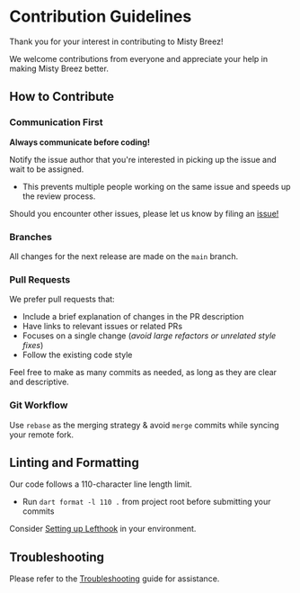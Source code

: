 # Contribution Guidelines

Thank you for your interest in contributing to Misty Breez!  

We welcome contributions from everyone and appreciate your help in making Misty Breez better.

## How to Contribute


### Communication First

**Always communicate before coding!**  

Notify the issue author that you're interested in picking up the issue and wait to be assigned.
- This prevents multiple people working on the same issue and speeds up the review process.

Should you encounter other issues, please let us know by filing an [issue!](https://github.com/breez/misty-breez/issues/new/choose)

### Branches

All changes for the next release are made on the `main` branch.

### Pull Requests

We prefer pull requests that:
- Include a brief explanation of changes in the PR description
- Have links to relevant issues or related PRs
- Focuses on a single change (_avoid large refactors or unrelated style fixes_)
- Follow the existing code style

Feel free to make as many commits as needed, as long as they are clear and descriptive.

### Git Workflow

Use `rebase` as the merging strategy & avoid `merge` commits while syncing your remote fork.

## Linting and Formatting 

Our code follows a 110-character line length limit.
- Run `dart format -l 110 .` from project root before submitting your commits

Consider [Setting up Lefthook](LEFTHOOK.md) in your environment.

## Troubleshooting
Please refer to the [Troubleshooting](TROUBLESHOOTING.md) guide for assistance.
